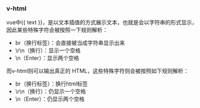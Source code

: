 ### v-html

vue中{{ text }}，是以文本插值的方式展示文本，也就是会以字符串的形式显示，因此某些特殊字符会被按照一下规则解析：

* br（换行标签）：会直接被当成字符串显示出来
* \r\n（换行）：显示一个空格
* \n（Enter）：显示两个空格

而v-html则可以输出真正的 HTML，这些特殊字符则会被按照如下规则解析：

* br（换行标签）：换行html标签
* \r\n（换行）：仍显示一个空格
* \n（Enter）：仍显示两个空格
